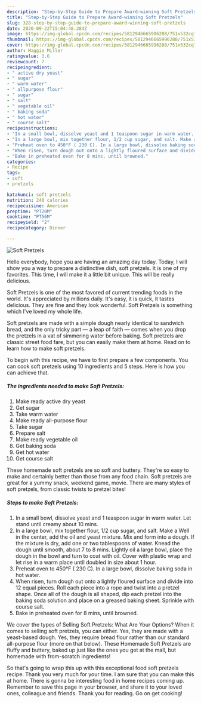 ```yaml
---
description: "Step-by-Step Guide to Prepare Award-winning Soft Pretzels"
title: "Step-by-Step Guide to Prepare Award-winning Soft Pretzels"
slug: 328-step-by-step-guide-to-prepare-award-winning-soft-pretzels
date: 2020-09-22T15:04:48.284Z
image: https://img-global.cpcdn.com/recipes/5812946665996288/751x532cq70/soft-pretzels-recipe-main-photo.jpg
thumbnail: https://img-global.cpcdn.com/recipes/5812946665996288/751x532cq70/soft-pretzels-recipe-main-photo.jpg
cover: https://img-global.cpcdn.com/recipes/5812946665996288/751x532cq70/soft-pretzels-recipe-main-photo.jpg
author: Maggie Miller
ratingvalue: 3.6
reviewcount: 7
recipeingredient:
- " active dry yeast"
- " sugar"
- " warm water"
- " allpurpose flour"
- " sugar"
- " salt"
- " vegetable oil"
- " baking soda"
- " hot water"
- " course salt"
recipeinstructions:
- "In a small bowl, dissolve yeast and 1 teaspoon sugar in warm water. Let stand until creamy about 10 mins."
- "In a large bowl, mix together flour, 1/2 cup sugar, and salt. Make a Well in the center, add the oil and yeast mixture. Mix and form into a dough. If the mixture is dry, add one or two tablespoons of water. Knead the dough until smooth, about 7 to 8 mins. Lightly oil a large bowl, place the dough in the bowl and turn to coat with oil. Cover with plastic wrap and let rise in a warm place until doubled in size about 1 hour."
- "Preheat oven to 450°F ( 230 C). In a large bowl, dissolve baking soda in hot water."
- "When risen, turn dough out onto a lightly floured surface and divide into 12 equal pieces. Roll each piece into a rope and twist into a pretzel shape. Once all of the dough is all shaped, dip each pretzel into the baking soda solution and place on a greased baking sheet. Sprinkle with course salt."
- "Bake in preheated oven for 8 mins, until browned."
categories:
- Recipe
tags:
- soft
- pretzels

katakunci: soft pretzels 
nutrition: 240 calories
recipecuisine: American
preptime: "PT20M"
cooktime: "PT56M"
recipeyield: "2"
recipecategory: Dinner

---
```



![Soft Pretzels](https://img-global.cpcdn.com/recipes/5812946665996288/751x532cq70/soft-pretzels-recipe-main-photo.jpg)

Hello everybody, hope you are having an amazing day today. Today, I will show you a way to prepare a distinctive dish, soft pretzels. It is one of my favorites. This time, I will make it a little bit unique. This will be really delicious.

Soft Pretzels is one of the most favored of current trending foods in the world. It's appreciated by millions daily. It's easy, it is quick, it tastes delicious. They are fine and they look wonderful. Soft Pretzels is something which I've loved my whole life.

Soft pretzels are made with a simple dough nearly identical to sandwich bread, and the only tricky part — a leap of faith — comes when you drop the pretzels in a vat of simmering water before baking. Soft pretzels are classic street food fare, but you can easily make them at home. Read on to learn how to make soft pretzels.


To begin with this recipe, we have to first prepare a few components. You can cook soft pretzels using 10 ingredients and 5 steps. Here is how you can achieve that.

<!--inarticleads1-->

##### The ingredients needed to make Soft Pretzels:

1. Make ready  active dry yeast
1. Get  sugar
1. Take  warm water
1. Make ready  all-purpose flour
1. Take  sugar
1. Prepare  salt
1. Make ready  vegetable oil
1. Get  baking soda
1. Get  hot water
1. Get  course salt


These homemade soft pretzels are so soft and buttery. They&#39;re so easy to make and certainly better than those from any food chain. Soft pretzels are great for a yummy snack, weekend game, movie. There are many styles of soft pretzels, from classic twists to pretzel bites! 

<!--inarticleads2-->

##### Steps to make Soft Pretzels:

1. In a small bowl, dissolve yeast and 1 teaspoon sugar in warm water. Let stand until creamy about 10 mins.
1. In a large bowl, mix together flour, 1/2 cup sugar, and salt. Make a Well in the center, add the oil and yeast mixture. Mix and form into a dough. If the mixture is dry, add one or two tablespoons of water. Knead the dough until smooth, about 7 to 8 mins. Lightly oil a large bowl, place the dough in the bowl and turn to coat with oil. Cover with plastic wrap and let rise in a warm place until doubled in size about 1 hour.
1. Preheat oven to 450°F ( 230 C). In a large bowl, dissolve baking soda in hot water.
1. When risen, turn dough out onto a lightly floured surface and divide into 12 equal pieces. Roll each piece into a rope and twist into a pretzel shape. Once all of the dough is all shaped, dip each pretzel into the baking soda solution and place on a greased baking sheet. Sprinkle with course salt.
1. Bake in preheated oven for 8 mins, until browned.


We cover the types of Selling Soft Pretzels: What Are Your Options? When it comes to selling soft pretzels, you can either. Yes, they are made with a yeast-based dough. Yes, they require bread flour rather than our standard all-purpose flour (more on that below). These Homemade Soft Pretzels are fluffy and buttery, baked up just like the ones you get at the mall, but homemade with from-scratch ingredients! 

So that's going to wrap this up with this exceptional food soft pretzels recipe. Thank you very much for your time. I am sure that you can make this at home. There is gonna be interesting food in home recipes coming up. Remember to save this page in your browser, and share it to your loved ones, colleague and friends. Thank you for reading. Go on get cooking!
